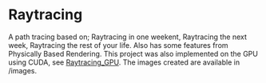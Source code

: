 # Raytracing
A path tracing based on; Raytracing in one weekent, Raytracing the next week, Raytracing the rest of your life. Also has some features from Physically Based Rendering.
This project was also implemented on the GPU using CUDA, see [Raytracing_GPU](https://github.com/daRoyalCacti/Raytracing_GPU).
The images created are available in /images.
